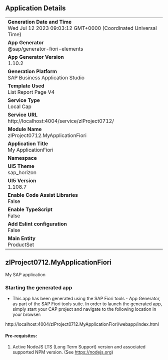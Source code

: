 ## Application Details
|               |
| ------------- |
|**Generation Date and Time**<br>Wed Jul 12 2023 09:03:12 GMT+0000 (Coordinated Universal Time)|
|**App Generator**<br>@sap/generator-fiori-elements|
|**App Generator Version**<br>1.10.2|
|**Generation Platform**<br>SAP Business Application Studio|
|**Template Used**<br>List Report Page V4|
|**Service Type**<br>Local Cap|
|**Service URL**<br>http://localhost:4004/service/zlProject0712/
|**Module Name**<br>zlProject0712.MyApplicationFiori|
|**Application Title**<br>My ApplicationFiori|
|**Namespace**<br>|
|**UI5 Theme**<br>sap_horizon|
|**UI5 Version**<br>1.108.7|
|**Enable Code Assist Libraries**<br>False|
|**Enable TypeScript**<br>False|
|**Add Eslint configuration**<br>False|
|**Main Entity**<br>ProductSet|

## zlProject0712.MyApplicationFiori

My SAP application

### Starting the generated app

-   This app has been generated using the SAP Fiori tools - App Generator, as part of the SAP Fiori tools suite.  In order to launch the generated app, simply start your CAP project and navigate to the following location in your browser:

http://localhost:4004/zlProject0712.MyApplicationFiori/webapp/index.html

#### Pre-requisites:

1. Active NodeJS LTS (Long Term Support) version and associated supported NPM version.  (See https://nodejs.org)


